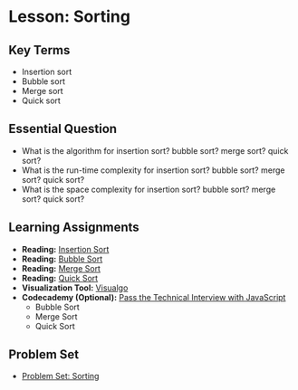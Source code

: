 # Lesson: Sorting

## Key Terms
* Insertion sort
* Bubble sort
* Merge sort
* Quick sort

## Essential Question
* What is the algorithm for insertion sort? bubble sort? merge sort? quick sort?
* What is the run-time complexity for insertion sort? bubble sort? merge sort? quick sort?
* What is the space complexity for insertion sort? bubble sort? merge sort? quick sort?

## Learning Assignments
* **Reading:** [Insertion Sort](https://www.geeksforgeeks.org/insertion-sort/)
* **Reading:** [Bubble Sort](https://www.geeksforgeeks.org/bubble-sort/)
* **Reading:** [Merge Sort](https://www.geeksforgeeks.org/merge-sort/)
* **Reading:** [Quick Sort](https://www.geeksforgeeks.org/quick-sort/)
* **Visualization Tool:** [Visualgo](https://visualgo.net/bn/sorting)
* **Codecademy (Optional):** [Pass the Technical Interview with JavaScript](https://www.codecademy.com/learn/paths/pass-the-technical-interview-with-javascript)
  * Bubble Sort
  * Merge Sort
  * Quick Sort

## Problem Set
- [Problem Set: Sorting](https://github.com/The-Marcy-Lab-School/problem-set-x-sorting)
